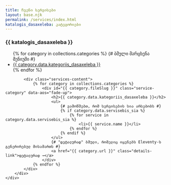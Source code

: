 ```yaml
---
title: ჩვენი სერვისები
layout: base.njk
permalink: /services/index.html
katalogis_dasaxeleba: კატეგორიები
---
```


<section class="services-page-section">
    <div class="container">
        <div class="services-page-layout">
            <aside class="services-nav" data-aos="fade-right">
                <h3>{{ katalogis_dasaxeleba }}</h3>
                <ul>
                    {% for category in collections.categories %}
                        {# ბმული მარცხენა მენიუში #}
                        <li><a href="#{{ category.fileSlug }}">{{ category.data.kategoriis_dasaxeleba }}</a></li>
                    {% endfor %}
                </ul>
            </aside>

            <div class="services-content">
                {% for category in collections.categories %}
                    <div id="{{ category.fileSlug }}" class="service-category" data-aos="fade-up">
                        <h2>{{ category.data.kategoriis_dasaxeleba }}</h2>
                        <ul>
                            {# ვამოწმებთ, რომ სერვისების სია არსებობს #}
                            {% if category.data.servisebis_sia %}
                                {% for service in category.data.servisebis_sia %}
                                    <li>{{ service.name }}</li>
                                {% endfor %}
                            {% endif %}
                        </ul>
                        {# "დეტალურად" ბმული, რომელიც იყენებს Eleventy-ს გენერირებულ მისამართს #}
                        <a href="{{ category.url }}" class="details-link">დეტალურად →</a>
                    </div>
                {% endfor %}
            </div>
        </div>
    </div>
</section>
